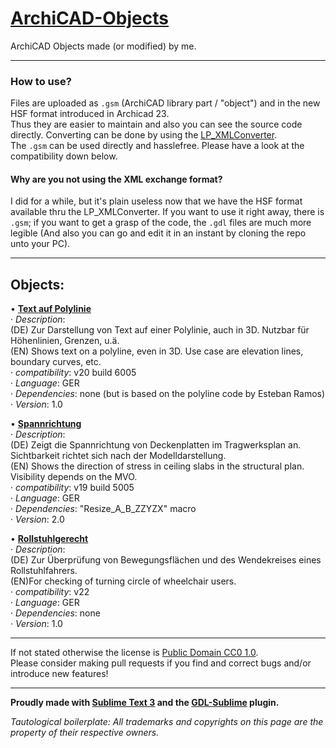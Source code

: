 # [ArchiCAD-Objects](https://github.com/runxel/ArchiCAD-Objects)
ArchiCAD Objects made (or modified) by me.

---

### How to use?
Files are uploaded as `.gsm` (ArchiCAD library part / "object") and in the new HSF format introduced in Archicad 23.   
Thus they are easier to maintain and also you can see the source code directly. Converting can be done by using the [LP_XMLConverter](http://gdl.graphisoft.com/tips-and-tricks/how-to-use-the-lp_xmlconverter-tool/).  
The `.gsm` can be used directly and hasslefree. Please have a look at the compatibility down below.

#### Why are you not using the XML exchange format?
I did for a while, but it's plain useless now that we have the HSF format available thru the LP_XMLConverter. If you want to use it right away, there is `.gsm`; if you want to get a grasp of the code, the `.gdl` files are much more legible (And also you can go and edit it in an instant by cloning the repo unto your PC).


---

## Objects:
• [**Text auf Polylinie**](Objects/Text_auf_Polylinie)  
	· _Description_:   
	(DE) Zur Darstellung von Text auf einer Polylinie, auch in 3D. Nutzbar für Höhenlinien, Grenzen, u.ä.  
	(EN) Shows text on a polyline, even in 3D. Use case are elevation lines, boundary curves, etc.  
	· _compatibility_: v20 build 6005  
	· _Language_: GER  
	· _Dependencies_: none (but is based on the polyline code by Esteban Ramos)  
	· _Version_: 1.0 

• [**Spannrichtung**](Objects/Spannrichtung)  
	· _Description_:  
	(DE) Zeigt die Spannrichtung von Deckenplatten im Tragwerksplan an. Sichtbarkeit richtet sich nach der Modelldarstellung.  
	(EN) Shows the direction of stress in ceiling slabs in the structural plan. Visibility depends on the MVO.  
	· _compatibility_: v19 build 5005  
	· _Language_: GER   
	· _Dependencies_: "Resize_A_B_ZZYZX" macro  
	· _Version_: 2.0  

• [**Rollstuhlgerecht**](Objects/Rollstuhlgerecht)  
	· _Description_:   
	(DE) Zur Überprüfung von Bewegungsflächen und des Wendekreises eines Rollstuhlfahrers.  
	(EN)For checking of turning circle of wheelchair users.  
	· _compatibility_: v22  
	· _Language_: GER  
	· _Dependencies_: none  
	· _Version_: 1.0 



---

If not stated otherwise the license is [Public Domain CC0 1.0](https://creativecommons.org/publicdomain/zero/1.0/).  
Please consider making pull requests if you find and correct bugs and/or introduce new features!

---


**Proudly made with [Sublime Text 3](https://www.sublimetext.com/) and the [GDL-Sublime](https://github.com/runxel/GDL-sublime) plugin.**

_Tautological boilerplate: All trademarks and copyrights on this page are the property of their respective owners._
